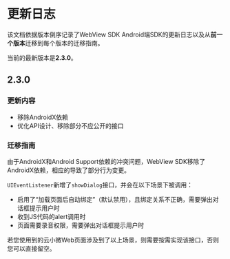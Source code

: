 # 更新日志

该文档依据版本倒序记录了WebView SDK Android端SDK的更新日志以及从**前一个版本**迁移到每个版本的迁移指南。

当前的最新版本是**2.3.0**。

## 2.3.0

### 更新内容

+ 移除AndroidX依赖
+ 优化API设计、移除部分不应公开的接口

### 迁移指南

由于AndroidX和Android Support依赖的冲突问题，WebView SDK移除了AndroidX依赖，相应的导致了部分行为变更。

`UIEventListener`新增了`showDialog`接口，并会在以下场景下被调用：

+ 启用了“加载页面后自动绑定”（默认禁用），且绑定关系不正确，需要弹出对话框提示用户时
+ 收到JS代码的alert调用时
+ 页面需要录音权限，需要弹出对话框提示用户时

若您使用到的云小微Web页面涉及到了以上场景，则需要按需实现该接口，否则您可以直接留空。
